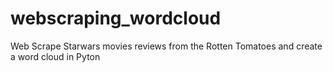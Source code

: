 # webscraping_wordcloud
Web Scrape Starwars movies reviews from the Rotten Tomatoes and create a word cloud in Pyton
